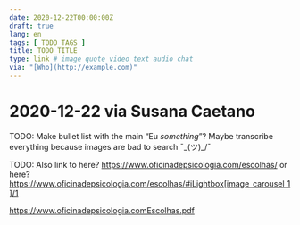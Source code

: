 ```yaml
---
date: 2020-12-22T00:00:00Z
draft: true
lang: en
tags: [ TODO_TAGS ]
title: TODO_TITLE
type: link # image quote video text audio chat
via: "[Who](http://example.com)"
---
```



# 2020-12-22 via Susana Caetano

TODO: Make bullet list with the main “Eu *something*”? Maybe transcribe everything because images are bad to search ¯\_(ツ)_/¯

TODO: Also link to here? https://www.oficinadepsicologia.com/escolhas/ or here? https://www.oficinadepsicologia.com/escolhas/#iLightbox[image_carousel_1]/1

https://www.oficinadepsicologia.comEscolhas.pdf

